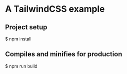 # A TailwindCSS example

## Project setup

$ npm install

## Compiles and minifies for production

$ npm run build